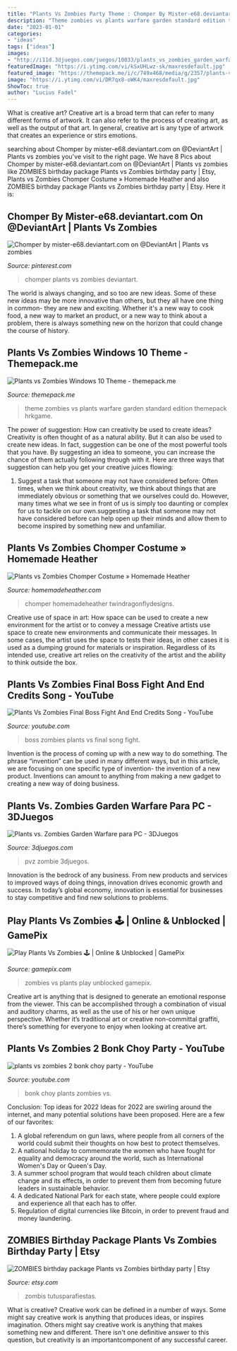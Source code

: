 ```yaml
---
title: "Plants Vs Zombies Party Theme : Chomper By Mister-e68.deviantart.com On @deviantart"
description: "Theme zombies vs plants warfare garden standard edition themepack hrkgame"
date: "2023-01-01"
categories:
- "ideas"
tags: ["ideas"]
images:
- "http://i11d.3djuegos.com/juegos/10033/plants_vs_zombies_garden_warfare/fotos/set/plants_vs_zombies_garden_warfare-2412252.jpg"
featuredImage: "https://i.ytimg.com/vi/kSxUHLwz-sk/maxresdefault.jpg"
featured_image: "https://themepack.me/i/c/749x468/media/g/2357/plants-vs-zombies-theme-lg13.jpg"
image: "https://i.ytimg.com/vi/DR7qx8-oWK4/maxresdefault.jpg"
ShowToc: true
author: "Lucius Fadel"
---
```



What is creative art?
Creative art is a broad term that can refer to many different forms of artwork. It can also refer to the process of creating art, as well as the output of that art. In general, creative art is any type of artwork that creates an experience or stirs emotions.

	

		
searching about Chomper by mister-e68.deviantart.com on @DeviantArt | Plants vs zombies you've visit to the right page. We have 8 Pics about Chomper by mister-e68.deviantart.com on @DeviantArt | Plants vs zombies like ZOMBIES birthday package Plants vs Zombies birthday party | Etsy, Plants vs Zombies Chomper Costume » Homemade Heather and also ZOMBIES birthday package Plants vs Zombies birthday party | Etsy. Here it is:
		
    
## Chomper By Mister-e68.deviantart.com On @DeviantArt | Plants Vs Zombies

<img loading=lazy src="https://i.pinimg.com/736x/ee/05/1f/ee051f2b854f9a1f18d6b5bc6b9949ab.jpg" onerror="this.onerror=null;this.src='https://tse1.mm.bing.net/th?id=OIP.jqCoEdhrjdtAv_CDb8XbSAHaJ4&amp;pid=15.1';" alt="Chomper by mister-e68.deviantart.com on @DeviantArt | Plants vs zombies">

_Source: pinterest.com_

>chomper plants vs zombies deviantart. 

	

The world is always changing, and so too are new ideas. Some of these new ideas may be more innovative than others, but they all have one thing in common- they are new and exciting. Whether it's a new way to cook food, a new way to market an product, or a new way to think about a problem, there is always something new on the horizon that could change the course of history.

    
## Plants Vs Zombies Windows 10 Theme - Themepack.me

<img loading=lazy src="https://themepack.me/i/c/749x468/media/g/2357/plants-vs-zombies-theme-lg13.jpg" onerror="this.onerror=null;this.src='https://tse2.mm.bing.net/th?id=OIP.jeYY3gxpM3UCfVhFx6G5AgHaEo&amp;pid=15.1';" alt="Plants vs Zombies Windows 10 Theme - themepack.me">

_Source: themepack.me_

>theme zombies vs plants warfare garden standard edition themepack hrkgame. 

	

The power of suggestion: How can creativity be used to create ideas?
Creativity is often thought of as a natural ability. But it can also be used to create new ideas. In fact, suggestion can be one of the most powerful tools that you have. By suggesting an idea to someone, you can increase the chance of them actually following through with it. Here are three ways that suggestion can help you get your creative juices flowing: 
1. Suggest a task that someone may not have considered before: Often times, when we think about creativity, we think about things that are immediately obvious or something that we ourselves could do. However, many times what we see in front of us is simply too daunting or complex for us to tackle on our own.suggesting a task that someone may not have considered before can help open up their minds and allow them to become inspired by something new and unfamiliar. 

    
## Plants Vs Zombies Chomper Costume » Homemade Heather

<img loading=lazy src="https://i1.wp.com/homemadeheather.com/wp-content/uploads/2015/10/Plants-vs-Zombies-Chomper-Zombie-Costume-DIY-Tutorial-031-scaled.jpg" onerror="this.onerror=null;this.src='https://tse4.mm.bing.net/th?id=OIP.71Nel5FoDBtr5DLGiCgQfgHaLG&amp;pid=15.1';" alt="Plants vs Zombies Chomper Costume » Homemade Heather">

_Source: homemadeheather.com_

>chomper homemadeheather twindragonflydesigns. 

	

Creative use of space in art: How space can be used to create a new environment for the artist or to convey a message
Creative artists use space to create new environments and communicate their messages. In some cases, the artist uses the space to tests their ideas, in other cases it is used as a dumping ground for materials or inspiration. Regardless of its intended use, creative art relies on the creativity of the artist and the ability to think outside the box.

    
## Plants Vs Zombies Final Boss Fight And End Credits Song - YouTube

<img loading=lazy src="https://i.ytimg.com/vi/kSxUHLwz-sk/maxresdefault.jpg" onerror="this.onerror=null;this.src='https://tse3.mm.bing.net/th?id=OIP.c6F7X-Nqe3jiAV9F4xIINgHaEK&amp;pid=15.1';" alt="Plants Vs Zombies Final Boss Fight And End Credits Song - YouTube">

_Source: youtube.com_

>boss zombies plants vs final song fight. 

	

Invention is the process of coming up with a new way to do something. The phrase “invention” can be used in many different ways, but in this article, we are focusing on one specific type of invention- the invention of a new product. Inventions can amount to anything from making a new gadget to creating a new way of doing business.

    
## Plants Vs. Zombies Garden Warfare Para PC - 3DJuegos

<img loading=lazy src="http://i11d.3djuegos.com/juegos/10033/plants_vs_zombies_garden_warfare/fotos/set/plants_vs_zombies_garden_warfare-2412252.jpg" onerror="this.onerror=null;this.src='https://tse4.mm.bing.net/th?id=OIP.MmjEjfIHtHTbLaBLJXSX0AHaEK&amp;pid=15.1';" alt="Plants vs. Zombies Garden Warfare para PC - 3DJuegos">

_Source: 3djuegos.com_

>pvz zombie 3djuegos. 

	

Innovation is the bedrock of any business. From new products and services to improved ways of doing things, innovation drives economic growth and success. In today’s global economy, innovation is essential for businesses to stay competitive and find new solutions to problems.

    
## Play Plants Vs Zombies 🕹️ | Online &amp; Unblocked | GamePix

<img loading=lazy src="https://api.web.gamepix.com/assets/img/600/340/banner/plants-vs-zombies.png" onerror="this.onerror=null;this.src='https://tse3.mm.bing.net/th?id=OIP.8shx8XHlphcMhbWLz48a8gHaEM&amp;pid=15.1';" alt="Play Plants Vs Zombies 🕹️ | Online &amp; Unblocked | GamePix">

_Source: gamepix.com_

>zombies vs plants play unblocked gamepix. 

	

Creative art is anything that is designed to generate an emotional response from the viewer. This can be accomplished through a combination of visual and auditory charms, as well as the use of his or her own unique perspective. Whether it’s traditional art or creative non-committal graffiti, there’s something for everyone to enjoy when looking at creative art.

    
## Plants Vs Zombies 2 Bonk Choy Party - YouTube

<img loading=lazy src="https://i.ytimg.com/vi/DR7qx8-oWK4/maxresdefault.jpg" onerror="this.onerror=null;this.src='https://tse2.mm.bing.net/th?id=OIP.v_i91JMojvK3PJ7BLQIRaQHaEK&amp;pid=15.1';" alt="plants vs zombies 2 bonk choy party - YouTube">

_Source: youtube.com_

>bonk choy plants zombies vs. 

	

Conclusion: Top ideas for 2022
Ideas for 2022 are swirling around the internet, and many potential solutions have been proposed. Here are a few of our favorites: 
1. A global referendum on gun laws, where people from all corners of the world could submit their thoughts on how best to protect themselves. 
2. A national holiday to commemorate the women who have fought for equality and democracy around the world, such as International Women's Day or Queen's Day. 
3. A summer school program that would teach children about climate change and its effects, in order to prevent them from becoming future leaders in sustainable behavior. 
4. A dedicated National Park for each state, where people could explore and experience all that each has to offer. 
5. Regulation of digital currencies like Bitcoin, in order to prevent fraud and money laundering.

    
## ZOMBIES Birthday Package Plants Vs Zombies Birthday Party | Etsy

<img loading=lazy src="https://i.etsystatic.com/6847799/r/il/039bb8/657924657/il_794xN.657924657_csk5.jpg" onerror="this.onerror=null;this.src='https://tse4.mm.bing.net/th?id=OIP.IZHALnkMbFtHfhmynG_deQHaJ4&amp;pid=15.1';" alt="ZOMBIES birthday package Plants vs Zombies birthday party | Etsy">

_Source: etsy.com_

>zombis tutusparafiestas. 

	

What is creative?
Creative work can be defined in a number of ways. Some might say creative work is anything that produces ideas, or inspires imagination. Others might say creative work is anything that makes something new and different. There isn't one definitive answer to this question, but creativity is an importantcomponent of any successful career.

